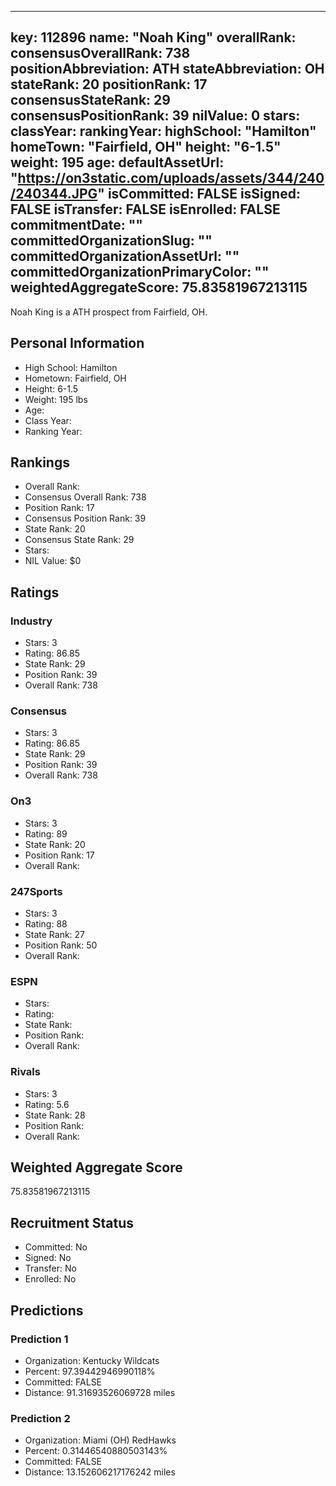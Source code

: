 ---
  key: 112896
  name: "Noah King"
  overallRank: 
  consensusOverallRank: 738
  positionAbbreviation: ATH
  stateAbbreviation: OH
  stateRank: 20
  positionRank: 17
  consensusStateRank: 29
  consensusPositionRank: 39
  nilValue: 0
  stars: 
  classYear: 
  rankingYear: 
  highSchool: "Hamilton"
  homeTown: "Fairfield, OH"
  height: "6-1.5"
  weight: 195
  age: 
  defaultAssetUrl: "https://on3static.com/uploads/assets/344/240/240344.JPG"
  isCommitted: FALSE
  isSigned: FALSE
  isTransfer: FALSE
  isEnrolled: FALSE
  commitmentDate: ""
  committedOrganizationSlug: ""
  committedOrganizationAssetUrl: ""
  committedOrganizationPrimaryColor: ""
  weightedAggregateScore: 75.83581967213115
  ---
  
  Noah King is a ATH prospect from Fairfield, OH.
  
  ## Personal Information
  - High School: Hamilton
  - Hometown: Fairfield, OH
  - Height: 6-1.5
  - Weight: 195 lbs
  - Age: 
  - Class Year: 
  - Ranking Year: 
  
  ## Rankings
  - Overall Rank: 
  - Consensus Overall Rank: 738
  - Position Rank: 17
  - Consensus Position Rank: 39
  - State Rank: 20
  - Consensus State Rank: 29
  - Stars: 
  - NIL Value: $0
  
  ## Ratings
  
  ### Industry
  - Stars: 3
  - Rating: 86.85
  - State Rank: 29
  - Position Rank: 39
  - Overall Rank: 738
  
  ### Consensus
  - Stars: 3
  - Rating: 86.85
  - State Rank: 29
  - Position Rank: 39
  - Overall Rank: 738
  
  ### On3
  - Stars: 3
  - Rating: 89
  - State Rank: 20
  - Position Rank: 17
  - Overall Rank: 
  
  ### 247Sports
  - Stars: 3
  - Rating: 88
  - State Rank: 27
  - Position Rank: 50
  - Overall Rank: 
  
  ### ESPN
  - Stars: 
  - Rating: 
  - State Rank: 
  - Position Rank: 
  - Overall Rank: 
  
  ### Rivals
  - Stars: 3
  - Rating: 5.6
  - State Rank: 28
  - Position Rank: 
  - Overall Rank: 
  
  ## Weighted Aggregate Score
  75.83581967213115
  
  ## Recruitment Status
  - Committed: No
  - Signed: No
  - Transfer: No
  - Enrolled: No
  
  
  
  ## Predictions
  
  ### Prediction 1
  - Organization: Kentucky Wildcats
  - Percent: 97.39442946990118%
  - Committed: FALSE
  - Distance: 91.31693526069728 miles
  
  ### Prediction 2
  - Organization: Miami (OH) RedHawks
  - Percent: 0.31446540880503143%
  - Committed: FALSE
  - Distance: 13.152606217176242 miles
  